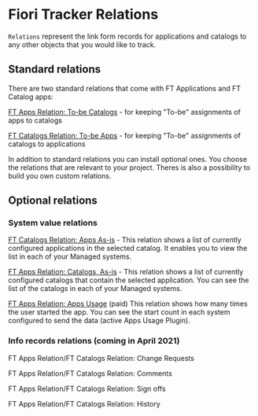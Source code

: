 # Fiori Tracker Relations

`Relations` represent the link form records for applications and catalogs to any other objects that you would like to track.

## Standard relations 
There are two standard relations that come with FT Applications and FT Catalog apps:

[FT Apps Relation: To-be Catalogs](../../core/SPS03/apps-rel-tobe-cats.md) - for keeping "To-be" assignments of apps to catalogs

[FT Catalogs Relation: To-be Apps](../../core/SPS03/cats-rel-tobe-apps.md) - for keeping "To-be" assignments of catalogs to applications 

In addition to standard relations you can install optional ones. You choose the relations that are relevant to your project. Theres is also a possibility to build you own custom relations.

## Optional relations

### System value relations

[FT Catalogs Relation: Apps As-is](../../cats-rel-apps-asis/FPS01/main.md) - This relation shows a list of currently configured applications in the selected catalog. It enables you to view the list in each of your Managed systems.<br>

[FT Apps Relation: Catalogs, As-is](../../apps-rel-catalogs-asis/FPS01/main.md) - This relation shows a list of currently configured catalogs that contain the selected application. You can see the list of the catalogs in each of your Managed systems.

[FT Apps Relation: Apps Usage](../../apps-rel-appsusage/FPS01/main.md) (paid)
This relation shows how many times the user started the app. You can see the start count in each system configured to send the data (active Apps Usage Plugin).

### Info records relations (coming in April 2021)

FT Apps Relation/FT Catalogs Relation: Change Requests

FT Apps Relation/FT Catalogs Relation: Comments

FT Apps Relation/FT Catalogs Relation: Sign offs

FT Apps Relation/FT Catalogs Relation: History
